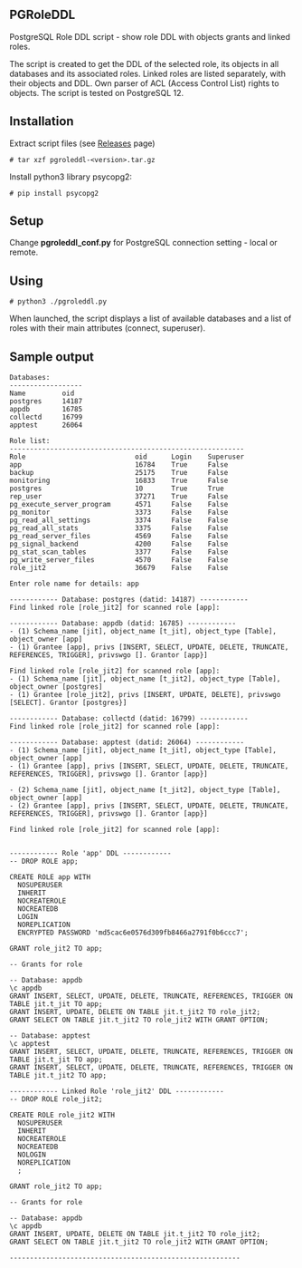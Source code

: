 ## PGRoleDDL

PostgreSQL Role DDL script - show role DDL with objects grants and linked roles.

The script is created to get the DDL of the selected role, its objects in all databases and its associated roles. Linked roles are listed separately, with their objects and DDL. Own parser of ACL (Access Control List) rights to objects. The script is tested on PostgreSQL 12.


## Installation

Extract script files (see [Releases](https://github.com/Azmodey/pgroleddl/releases) page)
```
# tar xzf pgroleddl-<version>.tar.gz
```

Install python3 library psycopg2:
```
# pip install psycopg2
```

## Setup

Change **pgroleddl_conf.py** for PostgreSQL connection setting - local or remote.


## Using
```
# python3 ./pgroleddl.py
```
When launched, the script displays a list of available databases and a list of roles with their main attributes (connect, superuser).


## Sample output
```
Databases:
------------------
Name         oid     
postgres     14187   
appdb        16785   
collectd     16799   
apptest      26064   

Role list:
----------------------------------------------------------
Role                           oid      Login    Superuser
app                            16784    True     False    
backup                         25175    True     False    
monitoring                     16833    True     False    
postgres                       10       True     True     
rep_user                       37271    True     False    
pg_execute_server_program      4571     False    False    
pg_monitor                     3373     False    False    
pg_read_all_settings           3374     False    False    
pg_read_all_stats              3375     False    False    
pg_read_server_files           4569     False    False    
pg_signal_backend              4200     False    False    
pg_stat_scan_tables            3377     False    False    
pg_write_server_files          4570     False    False    
role_jit2                      36679    False    False    

Enter role name for details: app

------------ Database: postgres (datid: 14187) ------------
Find linked role [role_jit2] for scanned role [app]:

------------ Database: appdb (datid: 16785) ------------
- (1) Schema_name [jit], object_name [t_jit], object_type [Table], object_owner [app]
- (1) Grantee [app], privs [INSERT, SELECT, UPDATE, DELETE, TRUNCATE, REFERENCES, TRIGGER], privswgo []. Grantor [app}]

Find linked role [role_jit2] for scanned role [app]:
- (1) Schema_name [jit], object_name [t_jit2], object_type [Table], object_owner [postgres]
- (1) Grantee [role_jit2], privs [INSERT, UPDATE, DELETE], privswgo [SELECT]. Grantor [postgres}]

------------ Database: collectd (datid: 16799) ------------
Find linked role [role_jit2] for scanned role [app]:

------------ Database: apptest (datid: 26064) ------------
- (1) Schema_name [jit], object_name [t_jit], object_type [Table], object_owner [app]
- (1) Grantee [app], privs [INSERT, SELECT, UPDATE, DELETE, TRUNCATE, REFERENCES, TRIGGER], privswgo []. Grantor [app}]

- (2) Schema_name [jit], object_name [t_jit2], object_type [Table], object_owner [app]
- (2) Grantee [app], privs [INSERT, SELECT, UPDATE, DELETE, TRUNCATE, REFERENCES, TRIGGER], privswgo []. Grantor [app}]

Find linked role [role_jit2] for scanned role [app]:


------------ Role 'app' DDL ------------
-- DROP ROLE app;

CREATE ROLE app WITH
  NOSUPERUSER
  INHERIT
  NOCREATEROLE
  NOCREATEDB
  LOGIN
  NOREPLICATION
  ENCRYPTED PASSWORD 'md5cac6e0576d309fb8466a2791f0b6ccc7';

GRANT role_jit2 TO app;

-- Grants for role

-- Database: appdb
\c appdb
GRANT INSERT, SELECT, UPDATE, DELETE, TRUNCATE, REFERENCES, TRIGGER ON TABLE jit.t_jit TO app;
GRANT INSERT, UPDATE, DELETE ON TABLE jit.t_jit2 TO role_jit2;
GRANT SELECT ON TABLE jit.t_jit2 TO role_jit2 WITH GRANT OPTION;

-- Database: apptest
\c apptest
GRANT INSERT, SELECT, UPDATE, DELETE, TRUNCATE, REFERENCES, TRIGGER ON TABLE jit.t_jit TO app;
GRANT INSERT, SELECT, UPDATE, DELETE, TRUNCATE, REFERENCES, TRIGGER ON TABLE jit.t_jit2 TO app;

------------ Linked Role 'role_jit2' DDL ------------
-- DROP ROLE role_jit2;

CREATE ROLE role_jit2 WITH
  NOSUPERUSER
  INHERIT
  NOCREATEROLE
  NOCREATEDB
  NOLOGIN
  NOREPLICATION
  ;

GRANT role_jit2 TO app;

-- Grants for role

-- Database: appdb
\c appdb
GRANT INSERT, UPDATE, DELETE ON TABLE jit.t_jit2 TO role_jit2;
GRANT SELECT ON TABLE jit.t_jit2 TO role_jit2 WITH GRANT OPTION;

---------------------------------------------------------
```
